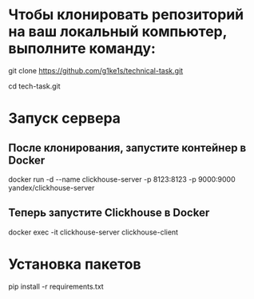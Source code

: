 # Чтобы клонировать репозиторий на ваш локальный компьютер, выполните команду:
git clone https://github.com/g1ke1s/technical-task.git

cd tech-task.git

# Запуск сервера

## После клонирования, запустите контейнер в Docker

docker run -d --name clickhouse-server -p 8123:8123 -p 9000:9000 yandex/clickhouse-server

## Теперь запустите Clickhouse в Docker

docker exec -it clickhouse-server clickhouse-client

# Установка пакетов

pip install -r requirements.txt
